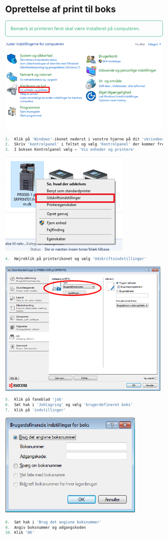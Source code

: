 # Oprettelse af print til boks

<p style="color: #41B883; border: 1px solid #41B883; border-radius:5px; padding: 1rem;">Bemærk at printeren først skal være installeret på computeren.</p>

![](print_til_boks1.png)
```js
1.  Klik på 'Windows'-ikonet nederst i venstre hjørne på dit 'skrivebord'
2.  Skriv 'kontrolpanel' i feltet og vælg 'Kontrolpanel' der kommer frem
3.  I boksen Kontrolpanel vælg – 'Vis enheder og printere'
```

![](print_til_boks2.png)
```js
4.  Højreklik på printerikonet og vælg 'Udskriftsindstillinger'
```

![](print_til_boks3.png)
```js
5.  Klik på faneblad 'job'
6.  Sæt hak i 'Joblagring' og vælg 'brugerdefineret boks'
7.  klik på 'indstillinger'
```

![](print_til_boks4.png)
```js
8.  Sæt hak i 'Brug det angivne boksnummer'
9.  Angiv boksnummer og adgangskoden
10. Klik 'OK'
```
